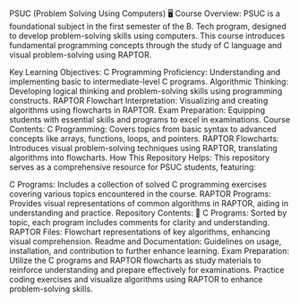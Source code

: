 PSUC (Problem Solving Using Computers) 🖥️
Course Overview:
PSUC is a foundational subject in the first semester of the B. Tech program, designed to develop problem-solving skills using computers. This course introduces fundamental programming concepts through the study of C language and visual problem-solving using RAPTOR.

Key Learning Objectives:
C Programming Proficiency: Understanding and implementing basic to intermediate-level C programs.
Algorithmic Thinking: Developing logical thinking and problem-solving skills using programming constructs.
RAPTOR Flowchart Interpretation: Visualizing and creating algorithms using flowcharts in RAPTOR.
Exam Preparation: Equipping students with essential skills and programs to excel in examinations.
Course Contents:
C Programming: Covers topics from basic syntax to advanced concepts like arrays, functions, loops, and pointers.
RAPTOR Flowcharts: Introduces visual problem-solving techniques using RAPTOR, translating algorithms into flowcharts.
How This Repository Helps:
This repository serves as a comprehensive resource for PSUC students, featuring:

C Programs: Includes a collection of solved C programming exercises covering various topics encountered in the course.
RAPTOR Programs: Provides visual representations of common algorithms in RAPTOR, aiding in understanding and practice.
Repository Contents: 📁
C Programs: Sorted by topic, each program includes comments for clarity and understanding.
RAPTOR Files: Flowchart representations of key algorithms, enhancing visual comprehension.
Readme and Documentation: Guidelines on usage, installation, and contribution to further enhance learning.
Exam Preparation:
Utilize the C programs and RAPTOR flowcharts as study materials to reinforce understanding and prepare effectively for examinations.
Practice coding exercises and visualize algorithms using RAPTOR to enhance problem-solving skills.
